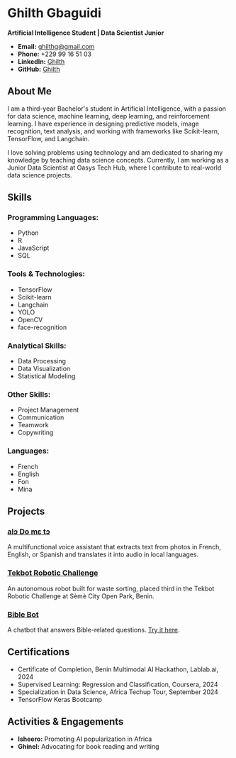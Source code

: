 # Ghilth Gbaguidi

**Artificial Intelligence Student | Data Scientist Junior**

- **Email:** ghilthg@gmail.com
- **Phone:** +229 99 16 51 03
- **LinkedIn:** [Ghilth](https://www.linkedin.com/in/ghilth/)
- **GitHub:** [Ghilth](https://github.com/Ghilth)

## About Me

I am a third-year Bachelor's student in Artificial Intelligence, with a passion for data science, machine learning, deep learning, and reinforcement learning. I have experience in designing predictive models, image recognition, text analysis, and working with frameworks like Scikit-learn, TensorFlow, and Langchain.

I love solving problems using technology and am dedicated to sharing my knowledge by teaching data science concepts. Currently, I am working as a Junior Data Scientist at Oasys Tech Hub, where I contribute to real-world data science projects.

## Skills

### Programming Languages:
- Python
- R
- JavaScript
- SQL

### Tools & Technologies:
- TensorFlow
- Scikit-learn
- Langchain
- YOLO
- OpenCV
- face-recognition

### Analytical Skills:
- Data Processing
- Data Visualization
- Statistical Modeling

### Other Skills:
- Project Management
- Communication
- Teamwork
- Copywriting

### Languages:
- French
- English
- Fon
- Mina

## Projects

### [alɔ Do mɛ tɔ](https://lablab.ai/event/benin-multimodal-ai-hackathon)
A multifunctional voice assistant that extracts text from photos in French, English, or Spanish and translates it into audio in local languages.

### [Tekbot Robotic Challenge](https://www.youtube.com/watch?v=WWP9Oqf3x8o)
An autonomous robot built for waste sorting, placed third in the Tekbot Robotic Challenge at Sèmè City Open Park, Benin.

### [Bible Bot](https://github.com/Ghilth/Bible_bot)
A chatbot that answers Bible-related questions. [Try it here](https://ghilth-bible-bot-app-6lzncf.streamlit.app/).

## Certifications

- Certificate of Completion, Benin Multimodal AI Hackathon, Lablab.ai, 2024
- Supervised Learning: Regression and Classification, Coursera, 2024
- Specialization in Data Science, Africa Techup Tour, September 2024
- TensorFlow Keras Bootcamp

## Activities & Engagements

- **Isheero:** Promoting AI popularization in Africa
- **Ghinel:** Advocating for book reading and writing
